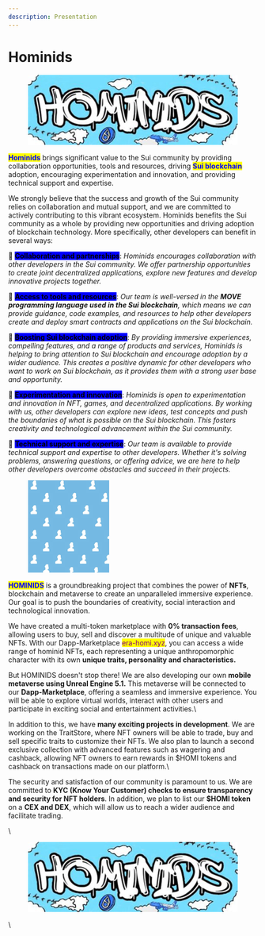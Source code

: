 ```yaml
---
description: Presentation
---
```


# Hominids

<figure><img src=".gitbook/assets/banner.jpg" alt=""><figcaption></figcaption></figure>

<mark style="color:blue;">**Hominids**</mark> brings significant value to the Sui community by providing collaboration opportunities, tools and resources, driving <mark style="color:blue;">**Sui blockchain**</mark> adoption, encouraging experimentation and innovation, and providing technical support and expertise.&#x20;

We strongly believe that the success and growth of the Sui community relies on collaboration and mutual support, and we are committed to actively contributing to this vibrant ecosystem. Hominids benefits the Sui community as a whole by providing new opportunities and driving adoption of blockchain technology. More specifically, other developers can benefit in several ways:



&#x20;  🔹 <mark style="background-color:blue;">**Collaboration and partnerships**</mark>: _Hominids encourages collaboration with other developers in the Sui community. We offer partnership opportunities to create joint decentralized applications, explore new features and develop innovative projects together._

&#x20;   🔹 <mark style="background-color:blue;">**Access to tools and resources**</mark>: _Our team is well-versed in the **MOVE programming language used in the Sui blockchain**, which means we can provide guidance, code examples, and resources to help other developers create and deploy smart contracts and applications on the Sui blockchain._

&#x20;  🔹 <mark style="background-color:blue;">**Boosting Sui blockchain adoption**</mark>: _By providing immersive experiences, compelling features, and a range of products and services, Hominids is helping to bring attention to Sui blockchain and encourage adoption by a wider audience. This creates a positive dynamic for other developers who want to work on Sui blockchain, as it provides them with a strong user base and opportunity._

&#x20;  🔹 <mark style="background-color:blue;">**Experimentation and innovation**</mark>: _Hominids is open to experimentation and innovation in NFT, games, and decentralized applications. By working with us, other developers can explore new ideas, test concepts and push the boundaries of what is possible on the Sui blockchain. This fosters creativity and technological advancement within the Sui community._

&#x20;  🔹 <mark style="background-color:blue;">**Technical support and expertise**</mark>: _Our team is available to provide technical support and expertise to other developers. Whether it's solving problems, answering questions, or offering advice, we are here to help other developers overcome obstacles and succeed in their projects._

<figure><img src=".gitbook/assets/Screenshot_20230405_024757.jpg" alt="" width="164"><figcaption></figcaption></figure>

<mark style="color:blue;">**HOMINIDS**</mark> is a groundbreaking project that combines the power of **NFTs**, blockchain and metaverse to create an unparalleled immersive experience. Our goal is to push the boundaries of creativity, social interaction and technological innovation.



We have created a multi-token marketplace with **0% transaction fees**, allowing users to buy, sell and discover a multitude of unique and valuable NFTs. With our Dapp-Marketplace <mark style="color:purple;">era-homi.xyz</mark>, you can access a wide range of hominid NFTs, each representing a unique anthropomorphic character with its own **unique traits, personality and characteristics.**



But HOMINIDS doesn't stop there! We are also developing our own **mobile metaverse using Unreal Engine 5.1.** This metaverse will be connected to our **Dapp-Marketplace**, offering a seamless and immersive experience. You will be able to explore virtual worlds, interact with other users and participate in exciting social and entertainment activities.\


In addition to this, we have **many exciting projects in development**. We are working on the TraitStore, where NFT owners will be able to trade, buy and sell specific traits to customize their NFTs. We also plan to launch a second exclusive collection with advanced features such as wagering and cashback, allowing NFT owners to earn rewards in $HOMI tokens and cashback on transactions made on our platform.\


The security and satisfaction of our community is paramount to us. We are committed to **KYC (Know Your Customer) checks to ensure transparency and security for NFT holders**. In addition, we plan to list our **$HOMI token** on a **CEX and DEX**, which will allow us to reach a wider audience and facilitate trading.

\


<figure><img src=".gitbook/assets/banner.jpg" alt=""><figcaption></figcaption></figure>

\
